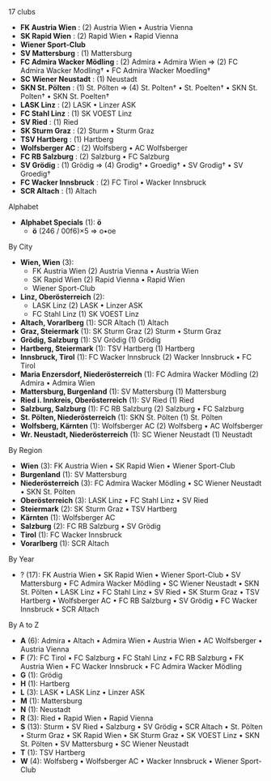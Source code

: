17 clubs

- **FK Austria Wien** : (2) Austria Wien • Austria Vienna
- **SK Rapid Wien** : (2) Rapid Wien • Rapid Vienna
- **Wiener Sport-Club**
- **SV Mattersburg** : (1) Mattersburg
- **FC Admira Wacker Mödling** : (2) Admira • Admira Wien => (2) FC Admira Wacker Modling† • FC Admira Wacker Moedling†
- **SC Wiener Neustadt** : (1) Neustadt
- **SKN St. Pölten** : (1) St. Pölten => (4) St. Polten† • St. Poelten† • SKN St. Polten† • SKN St. Poelten†
- **LASK Linz** : (2) LASK • Linzer ASK
- **FC Stahl Linz** : (1) SK VOEST Linz
- **SV Ried** : (1) Ried
- **SK Sturm Graz** : (2) Sturm • Sturm Graz
- **TSV Hartberg** : (1) Hartberg
- **Wolfsberger AC** : (2) Wolfsberg • AC Wolfsberger
- **FC RB Salzburg** : (2) Salzburg • FC Salzburg
- **SV Grödig** : (1) Grödig => (4) Grodig† • Groedig† • SV Grodig† • SV Groedig†
- **FC Wacker Innsbruck** : (2) FC Tirol • Wacker Innsbruck
- **SCR Altach** : (1) Altach




Alphabet

- **Alphabet Specials** (1):  **ö** 
  - **ö** (246 / 00f6)×5 => o•oe




By City

- **Wien, Wien** (3): 
  - FK Austria Wien  (2) Austria Vienna • Austria Wien
  - SK Rapid Wien  (2) Rapid Vienna • Rapid Wien
  - Wiener Sport-Club 
- **Linz, Oberösterreich** (2): 
  - LASK Linz  (2) LASK • Linzer ASK
  - FC Stahl Linz  (1) SK VOEST Linz
- **Altach, Vorarlberg** (1): SCR Altach  (1) Altach
- **Graz, Steiermark** (1): SK Sturm Graz  (2) Sturm • Sturm Graz
- **Grödig, Salzburg** (1): SV Grödig  (1) Grödig
- **Hartberg, Steiermark** (1): TSV Hartberg  (1) Hartberg
- **Innsbruck, Tirol** (1): FC Wacker Innsbruck  (2) Wacker Innsbruck • FC Tirol
- **Maria Enzersdorf, Niederösterreich** (1): FC Admira Wacker Mödling  (2) Admira • Admira Wien
- **Mattersburg, Burgenland** (1): SV Mattersburg  (1) Mattersburg
- **Ried i. Innkreis, Oberösterreich** (1): SV Ried  (1) Ried
- **Salzburg, Salzburg** (1): FC RB Salzburg  (2) Salzburg • FC Salzburg
- **St. Pölten, Niederösterreich** (1): SKN St. Pölten  (1) St. Pölten
- **Wolfsberg, Kärnten** (1): Wolfsberger AC  (2) Wolfsberg • AC Wolfsberger
- **Wr. Neustadt, Niederösterreich** (1): SC Wiener Neustadt  (1) Neustadt




By Region

- **Wien** (3):   FK Austria Wien • SK Rapid Wien • Wiener Sport-Club
- **Burgenland** (1):   SV Mattersburg
- **Niederösterreich** (3):   FC Admira Wacker Mödling • SC Wiener Neustadt • SKN St. Pölten
- **Oberösterreich** (3):   LASK Linz • FC Stahl Linz • SV Ried
- **Steiermark** (2):   SK Sturm Graz • TSV Hartberg
- **Kärnten** (1):   Wolfsberger AC
- **Salzburg** (2):   FC RB Salzburg • SV Grödig
- **Tirol** (1):   FC Wacker Innsbruck
- **Vorarlberg** (1):   SCR Altach




By Year

- ? (17):   FK Austria Wien • SK Rapid Wien • Wiener Sport-Club • SV Mattersburg • FC Admira Wacker Mödling • SC Wiener Neustadt • SKN St. Pölten • LASK Linz • FC Stahl Linz • SV Ried • SK Sturm Graz • TSV Hartberg • Wolfsberger AC • FC RB Salzburg • SV Grödig • FC Wacker Innsbruck • SCR Altach






By A to Z

- **A** (6): Admira • Altach • Admira Wien • Austria Wien • AC Wolfsberger • Austria Vienna
- **F** (7): FC Tirol • FC Salzburg • FC Stahl Linz • FC RB Salzburg • FK Austria Wien • FC Wacker Innsbruck • FC Admira Wacker Mödling
- **G** (1): Grödig
- **H** (1): Hartberg
- **L** (3): LASK • LASK Linz • Linzer ASK
- **M** (1): Mattersburg
- **N** (1): Neustadt
- **R** (3): Ried • Rapid Wien • Rapid Vienna
- **S** (13): Sturm • SV Ried • Salzburg • SV Grödig • SCR Altach • St. Pölten • Sturm Graz • SK Rapid Wien • SK Sturm Graz • SK VOEST Linz • SKN St. Pölten • SV Mattersburg • SC Wiener Neustadt
- **T** (1): TSV Hartberg
- **W** (4): Wolfsberg • Wolfsberger AC • Wacker Innsbruck • Wiener Sport-Club




